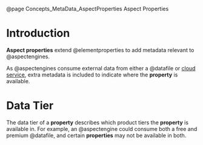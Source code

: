 @page Concepts_MetaData_AspectProperties Aspect Properties

# Introduction

**Aspect properties** extend @elementproperties to add metadata relevant to @aspectengines.

As @aspectengines consume external data from either a @datafile or [cloud service](@term{CloudService}), extra metadata
is included to indicate where the **property** is available.

# Data Tier

The data tier of a **property** describes which product tiers the **property** is available in. For example,
an @aspectengine could consume both a free and premium @datafile, and certain **properties** may not be available in both.

